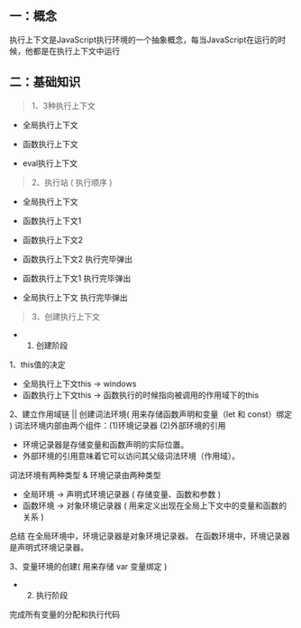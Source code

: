 ## 一：概念

执行上下文是JavaScript执行环境的一个抽象概念，每当JavaScript在运行的时候，他都是在执行上下文中运行

## 二：基础知识

> 1、3种执行上下文

- 全局执行上下文

- 函数执行上下文

- eval执行上下文

> 2、执行站 ( 执行顺序 )

- 全局执行上下文

- 函数执行上下文1

- 函数执行上下文2

- 函数执行上下文2 执行完毕弹出

- 函数执行上下文1 执行完毕弹出

- 全局执行上下文 执行完毕弹出

> 3、创建执行上下文

- 1) 创建阶段

1、this值的决定
  - 全局执行上下文this -> windows
  - 函数执行上下文this -> 函数执行的时候指向被调用的作用域下的this

2、建立作用域链 || 创建词法环境( 用来存储函数声明和变量（let 和 const）绑定 )
词法环境内部由两个组件：(1)环境记录器 (2)外部环境的引用
  - 环境记录器是存储变量和函数声明的实际位置。
  - 外部环境的引用意味着它可以访问其父级词法环境（作用域）。

词法环境有两种类型 & 环境记录由两种类型
  - 全局环境 -> 声明式环境记录器 ( 存储变量、函数和参数 )
  - 函数环境 -> 对象环境记录器 ( 用来定义出现在全局上下文中的变量和函数的关系 ) 

总结
    在全局环境中，环境记录器是对象环境记录器。
    在函数环境中，环境记录器是声明式环境记录器。

3、变量环境的创建( 用来存储 var 变量绑定 )

- 2) 执行阶段

完成所有变量的分配和执行代码